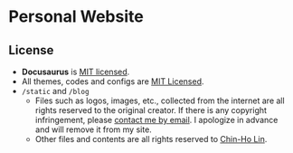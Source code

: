 # Personal Website

## License
- **Docusaurus** is [MIT licensed](https://github.com/facebook/docusaurus/blob/main/LICENSE).
- All themes, codes and configs are [MIT Licensed](https://github.com/tainvecs/chinholin/blob/main/LICENSE-codes).
- `/static` and `/blog`
  - Files such as logos, images, etc., collected from the internet are all rights reserved to the original creator. If there is any copyright infringement, please [contact me by email](mailto:chinho.lin@mailbox.org). I apologize in advance and will remove it from my site.
  - Other files and contents are all rights reserved to [Chin-Ho Lin](https://github.com/tainvecs).
